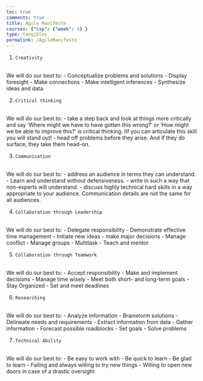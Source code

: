 ```yaml
---
toc: true
comments: true
title: Agile Manifesto
courses: {"csp": {"week": 4} }
type: tangibles
permalink: /AgileManifesto
---
```


1. `Creativity`
<br>
We will do our best to: 
- Conceptualize problems and solutions
- Display foresight
- Make connections
- Make intelligent inferences
- Synthesize ideas and data

2. `Critical thinking`
<br>
We will do our best to: 
- take a step back and look at things more critically and say ‘Where might we have to have gotten this wrong?’ or ‘How might we be able to improve this?’ is critical thinking. IIf you can articulate this skill you will stand out!
- head off problems before they arise. And if they do surface, they take them head-on. 

3. `Communication`
<br>
We will do our best to: 
- address an audience in terms they can understand.
- Learn and understand without defensiveness. 
- write in such a way that non-experts will understand. 
- discuss highly technical hard skills in a way appropriate to your audience.  Communication details are not the same for all audiences.

4. `Collaboration through Leadership`
<br>
We will do our best to: 
- Delegate responsibility 
- Demonstrate effective time management
- Initiate new ideas
- make major decisions
- Manage conflict
- Manage groups
- Multitask
- Teach and mentor

5. `Collaboration through Teamwork`
<br>
We will do our best to: 
- Accept responsibility
- Make and implement decisions
- Manage time wisely
- Meet both short- and long-term goals
- Stay Organized
- Set and meet deadlines

6. `Researching`
<br>
We will do our best to: 
- Analyze information
- Brainstorm solutions
- Delineate needs and requirements
- Extract information from data
- Gather information
- Forecast possible roadblocks
- Set goals
- Solve problems

7. `Technical Ability` 
<br>
We will do our best to: 
- Be easy to work with
- Be quick to learn
- Be glad to learn
- Failing and always willing to try new things
- Willing to open new doors in case of a drastic oversight